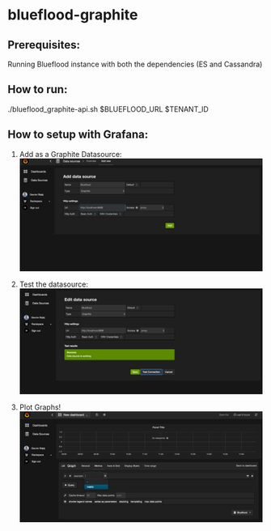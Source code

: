 # blueflood-graphite

## Prerequisites:
Running Blueflood instance with both the dependencies (ES and Cassandra)

## How to run:
./blueflood_graphite-api.sh $BLUEFLOOD_URL $TENANT_ID

## How to setup with Grafana:
1. Add as a Graphite Datasource:
![alt tag](https://raw.githubusercontent.com/goru97/blueflood-graphite/master/images/Screen%20Shot%202016-02-16%20at%202.14.15%20PM.png)

2. Test the datasource:
![alt tag](https://raw.githubusercontent.com/goru97/blueflood-graphite/master/images/Screen%20Shot%202016-02-16%20at%202.14.28%20PM.png)

3. Plot Graphs! 
![alt tag](https://raw.githubusercontent.com/goru97/blueflood-graphite/master/images/Screen%20Shot%202016-02-16%20at%202.27.48%20PM.png)
